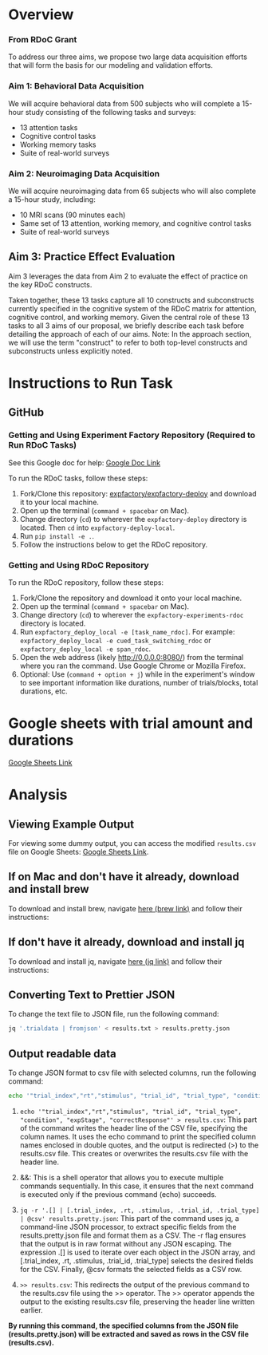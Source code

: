 # Overview

### From RDoC Grant

To address our three aims, we propose two large data acquisition efforts that will form the basis for our modeling and validation efforts.

### Aim 1: Behavioral Data Acquisition

We will acquire behavioral data from 500 subjects who will complete a 15-hour study consisting of the following tasks and surveys:

- 13 attention tasks
- Cognitive control tasks
- Working memory tasks
- Suite of real-world surveys

### Aim 2: Neuroimaging Data Acquisition

We will acquire neuroimaging data from 65 subjects who will also complete a 15-hour study, including:

- 10 MRI scans (90 minutes each)
- Same set of 13 attention, working memory, and cognitive control tasks
- Suite of real-world surveys

## Aim 3: Practice Effect Evaluation

Aim 3 leverages the data from Aim 2 to evaluate the effect of practice on the key RDoC constructs.

Taken together, these 13 tasks capture all 10 constructs and subconstructs currently specified in the cognitive system of the RDoC matrix for attention, cognitive control, and working memory. Given the central role of these 13 tasks to all 3 aims of our proposal, we briefly describe each task before detailing the approach of each of our aims. Note: In the approach section, we will use the term "construct" to refer to both top-level constructs and subconstructs unless explicitly noted.

# Instructions to Run Task

## GitHub

### Getting and Using Experiment Factory Repository (Required to Run RDoC Tasks)

See this Google doc for help: [Google Doc Link](https://docs.google.com/document/d/15AqIepUrRgYsvsfRPFhWibXs_mPFBPJ7Oi-HQv4056I/edit)

To run the RDoC tasks, follow these steps:

1. Fork/Clone this repository: [expfactory/expfactory-deploy](https://github.com/expfactory/expfactory-deploy) and download it to your local machine.
2. Open up the terminal (`command + spacebar` on Mac).
3. Change directory (`cd`) to wherever the `expfactory-deploy` directory is located. Then `cd` into `expfactory-deploy-local`.
4. Run `pip install -e .`.
5. Follow the instructions below to get the RDoC repository.

### Getting and Using RDoC Repository

To run the RDoC repository, follow these steps:

1. Fork/Clone the repository and download it onto your local machine.
2. Open up the terminal (`command + spacebar` on Mac).
3. Change directory (`cd`) to wherever the `expfactory-experiments-rdoc` directory is located.
4. Run `expfactory_deploy_local -e [task_name_rdoc]`. For example: `expfactory_deploy_local -e cued_task_switching_rdoc` or `expfactory_deploy_local -e span_rdoc`.
5. Open the web address (likely http://0.0.0.0:8080/) from the terminal where you ran the command. Use Google Chrome or Mozilla Firefox.
6. Optional: Use (`command + option + j`) while in the experiment's window to see important information like durations, number of trials/blocks, total durations, etc.

# Google sheets with trial amount and durations
[Google Sheets Link](https://docs.google.com/spreadsheets/d/1PxkmaEm0JxRYWNtKBB6u5G4rDwxnE9fjT-OGmx-4i_8/edit#gid=0)

# Analysis

## Viewing Example Output

For viewing some dummy output, you can access the modified `results.csv` file on Google Sheets: [Google Sheets Link](https://docs.google.com/spreadsheets/d/1mJ4ZCSlJ7E9zrfr6HhoEAed4Dzpn2R57L1Uw7PcNEcY/edit#gid=642158126).

## If on Mac and don't have it already, download and install brew

To download and install brew, navigate [here (brew link)](https://brew.sh/) and follow their instructions:

## If don't have it already, download and install jq

To download and install jq, navigate [here (jq link)](https://jqlang.github.io/jq/download/) and follow their instructions:

## Converting Text to Prettier JSON

To change the text file to JSON file, run the following command:

```bash
jq '.trialdata | fromjson' < results.txt > results.pretty.json
```

## Output readable data

To change JSON format to csv file with selected columns, run the following command:

```bash
echo '"trial_index","rt","stimulus", "trial_id", "trial_type", "condition", "expStage", "correctResponse"' > results.csv && jq -r '.[] | [.trial_index, .rt, .stimulus, .trial_id, .trial_type] | @csv' results.pretty.json >> results.csv
```

1. `echo '"trial_index","rt","stimulus", "trial_id", "trial_type", "condition", "expStage", "correctResponse"' > results.csv`: This part of the command writes the header line of the CSV file, specifying the column names. It uses the echo command to print the specified column names enclosed in double quotes, and the output is redirected (>) to the results.csv file. This creates or overwrites the results.csv file with the header line.

2. &&: This is a shell operator that allows you to execute multiple commands sequentially. In this case, it ensures that the next command is executed only if the previous command (echo) succeeds.

3. `jq -r '.[] | [.trial_index, .rt, .stimulus, .trial_id, .trial_type] | @csv' results.pretty.json`: This part of the command uses jq, a command-line JSON processor, to extract specific fields from the results.pretty.json file and format them as a CSV. The -r flag ensures that the output is in raw format without any JSON escaping. The expression .[] is used to iterate over each object in the JSON array, and [.trial_index, .rt, .stimulus, .trial_id, .trial_type] selects the desired fields for the CSV. Finally, @csv formats the selected fields as a CSV row.

4. `>> results.csv`: This redirects the output of the previous command to the results.csv file using the >> operator. The >> operator appends the output to the existing results.csv file, preserving the header line written earlier.

**By running this command, the specified columns from the JSON file (results.pretty.json) will be extracted and saved as rows in the CSV file (results.csv).**
